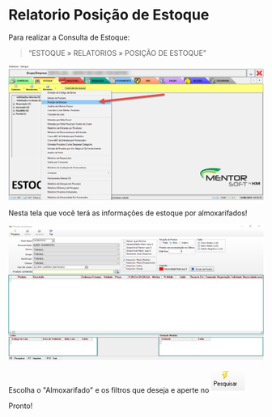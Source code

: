 # Relatorio Posição de Estoque

Para realizar a Consulta de Estoque: 
> “ESTOQUE » RELATORIOS » POSIÇÃO DE ESTOQUE” 

![1](/img/relatorio-estoque/1.png)

Nesta tela que você terá as informações de estoque por almoxarifados!

![2](/img/relatorio-estoque/2.png)

Escolha o "Almoxarifado" e os filtros que deseja e aperte no ![3](/img/relatorio-estoque/3.png)

Pronto!
